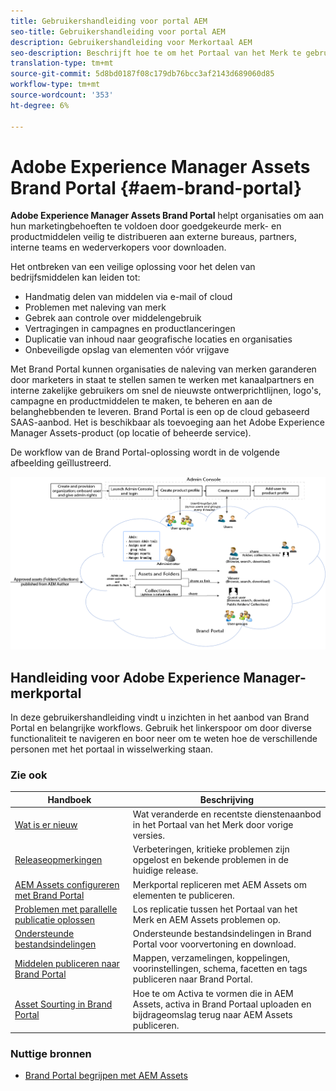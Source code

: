 ```yaml
---
title: Gebruikershandleiding voor portal AEM
seo-title: Gebruikershandleiding voor portal AEM
description: Gebruikershandleiding voor Merkortaal AEM
seo-description: Beschrijft hoe te om het Portaal van het Merk te gebruiken
translation-type: tm+mt
source-git-commit: 5d8bd0187f08c179db76bcc3af2143d689060d85
workflow-type: tm+mt
source-wordcount: '353'
ht-degree: 6%

---
```



# Adobe Experience Manager Assets Brand Portal {#aem-brand-portal}

**Adobe Experience Manager Assets Brand Portal** helpt organisaties om aan hun marketingbehoeften te voldoen door goedgekeurde merk- en productmiddelen veilig te distribueren aan externe bureaus, partners, interne teams en wederverkopers voor downloaden.

Het ontbreken van een veilige oplossing voor het delen van bedrijfsmiddelen kan leiden tot:

* Handmatig delen van middelen via e-mail of cloud
* Problemen met naleving van merk
* Gebrek aan controle over middelengebruik
* Vertragingen in campagnes en productlanceringen
* Duplicatie van inhoud naar geografische locaties en organisaties
* Onbeveiligde opslag van elementen vóór vrijgave

Met Brand Portal kunnen organisaties de naleving van merken garanderen door marketers in staat te stellen samen te werken met kanaalpartners en interne zakelijke gebruikers om snel de nieuwste ontwerprichtlijnen, logo&#39;s, campagne en productmiddelen te maken, te beheren en aan de belanghebbenden te leveren.
Brand Portal is een op de cloud gebaseerd SAAS-aanbod. Het is beschikbaar als toevoeging aan het Adobe Experience Manager Assets-product (op locatie of beheerde service).

De workflow van de Brand Portal-oplossing wordt in de volgende afbeelding geïllustreerd.

![](assets/BPWorkflow1.png)

## Handleiding voor Adobe Experience Manager-merkportal

In deze gebruikershandleiding vindt u inzichten in het aanbod van Brand Portal en belangrijke workflows. Gebruik het linkerspoor om door diverse functionaliteit te navigeren en boor neer om te weten hoe de verschillende personen met het portaal in wisselwerking staan.

### Zie ook

| Handboek | Beschrijving |
|--- |---|
| [Wat is er nieuw](whats-new.md) | Wat veranderde en recentste dienstenaanbod in het Portaal van het Merk door vorige versies. |
| [Releaseopmerkingen](brand-portal-release-notes.md) | Verbeteringen, kritieke problemen zijn opgelost en bekende problemen in de huidige release. |
| [AEM Assets configureren met Brand Portal](../using/configure-aem-assets-with-brand-portal.md) | Merkportal repliceren met AEM Assets om elementen te publiceren. |
| [Problemen met parallelle publicatie oplossen](troubleshoot-parallel-publishing.md) | Los replicatie tussen het Portaal van het Merk en AEM Assets problemen op. |
| [Ondersteunde bestandsindelingen](brand-portal-supported-formats.md) | Ondersteunde bestandsindelingen in Brand Portal voor voorvertoning en download. |
| [Middelen publiceren naar Brand Portal](brand-portal-sharing-folders.md) | Mappen, verzamelingen, koppelingen, voorinstellingen, schema, facetten en tags publiceren naar Brand Portal. |
| [Asset Sourting in Brand Portal](brand-portal-asset-sourcing.md) | Hoe te om Activa te vormen die in AEM Assets, activa in Brand Portaal uploaden en bijdrageomslag terug naar AEM Assets publiceren. |

### Nuttige bronnen

* [Brand Portal begrijpen met AEM Assets](https://docs.adobe.com/content/help/en/experience-manager-brand-portal/using/home.html)
